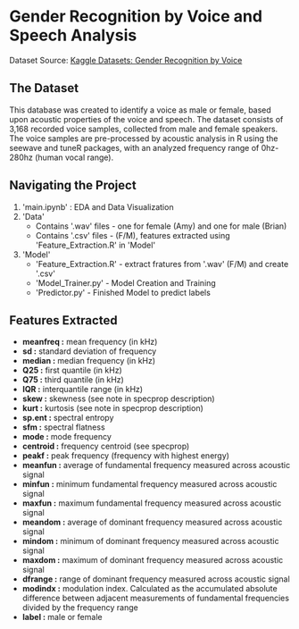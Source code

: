 # Gender Recognition by Voice and Speech Analysis

Dataset Source: [Kaggle Datasets: Gender Recognition by Voice](https://www.kaggle.com/primaryobjects/voicegender)

## **The Dataset**
This database was created to identify a voice as male or female, based upon acoustic properties of the voice and speech. The dataset consists of 3,168 recorded voice samples, collected from male and female speakers. The voice samples are pre-processed by acoustic analysis in R using the seewave and tuneR packages, with an analyzed frequency range of 0hz-280hz (human vocal range).

## **Navigating the Project**
1. 'main.ipynb' :  EDA and Data Visualization
2. 'Data'
   * Contains '.wav' files - one for female (Amy) and one for male (Brian)
   * Contains '.csv' files - (F/M), features extracted using 'Feature_Extraction.R' in 'Model'
3. 'Model'
    * 'Feature_Extraction.R' - extract fratures from '.wav' (F/M) and create '.csv'
    * 'Model_Trainer.py' - Model Creation and Training
    * 'Predictor.py' - Finished Model to predict labels
   
## **Features Extracted**

* **meanfreq  :** mean frequency (in kHz)
* **sd	      :** standard deviation of frequency
* **median    :** median frequency (in kHz)
* **Q25       :** first quantile (in kHz)
* **Q75       :** third quantile (in kHz)
* **IQR       :** interquantile range (in kHz)
* **skew      :** skewness (see note in specprop description)
* **kurt      :** kurtosis (see note in specprop description)
* **sp.ent    :** spectral entropy
* **sfm       :** spectral flatness
* **mode      :** mode frequency
* **centroid  :** frequency centroid (see specprop)
* **peakf     :** peak frequency (frequency with highest energy)
* **meanfun   :** average of fundamental frequency measured across acoustic signal
* **minfun    :** minimum fundamental frequency measured across acoustic signal
* **maxfun    :** maximum fundamental frequency measured across acoustic signal
* **meandom   :** average of dominant frequency measured across acoustic signal
* **mindom    :** minimum of dominant frequency measured across acoustic signal
* **maxdom    :** maximum of dominant frequency measured across acoustic signal
* **dfrange   :** range of dominant frequency measured across acoustic signal
* **modindx   :** modulation index. Calculated as the accumulated absolute difference between adjacent measurements of fundamental frequencies divided by the frequency range
* **label     :** male or female
